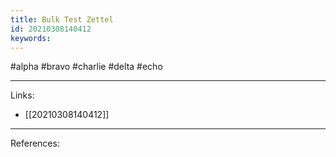```yaml
---
title: Bulk Test Zettel
id: 20210308140412
keywords:
---
```

#alpha #bravo #charlie #delta #echo

---
Links:

- [[20210308140412]]

---
References:
